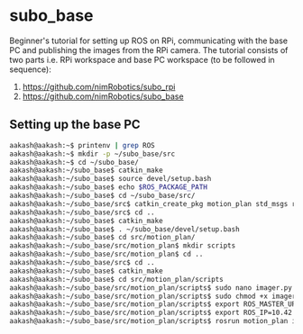 # subo_base

Beginner's tutorial for setting up ROS on RPi, communicating with the base PC and publishing the images from the RPi camera.
The tutorial consists of two parts i.e. RPi workspace and base PC workspace (to be followed in sequence):
1. <https://github.com/nimRobotics/subo_rpi>
2. <https://github.com/nimRobotics/subo_base>

## Setting up the base PC

```sh
aakash@aakash:~$ printenv | grep ROS
aakash@aakash:~$ mkdir -p ~/subo_base/src
aakash@aakash:~$ cd ~/subo_base/
aakash@aakash:~/subo_base$ catkin_make
aakash@aakash:~/subo_base$ source devel/setup.bash
aakash@aakash:~/subo_base$ echo $ROS_PACKAGE_PATH
aakash@aakash:~/subo_base$ cd ~/subo_base/src/
aakash@aakash:~/subo_base/src$ catkin_create_pkg motion_plan std_msgs rospy roscpp
aakash@aakash:~/subo_base/src$ cd ..
aakash@aakash:~/subo_base$ catkin_make
aakash@aakash:~/subo_base$ . ~/subo_base/devel/setup.bash 
aakash@aakash:~/subo_base$ cd src/motion_plan/
aakash@aakash:~/subo_base/src/motion_plan$ mkdir scripts
aakash@aakash:~/subo_base/src/motion_plan$ cd ..
aakash@aakash:~/subo_base/src$ cd ..
aakash@aakash:~/subo_base$ catkin_make
aakash@aakash:~/subo_base$ cd src/motion_plan/scripts
aakash@aakash:~/subo_base/src/motion_plan/scripts$ sudo nano imager.py
aakash@aakash:~/subo_base/src/motion_plan/scripts$ sudo chmod +x imager.py 
aakash@aakash:~/subo_base/src/motion_plan/scripts$ export ROS_MASTER_URI=http://ubiquityrobot.local:11311
aakash@aakash:~/subo_base/src/motion_plan/scripts$ export ROS_IP=10.42.0.81
aakash@aakash:~/subo_base/src/motion_plan/scripts$ rosrun motion_plan imager.py
```